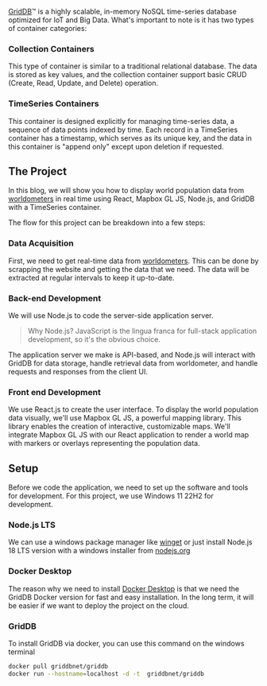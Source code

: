 [GridDB](https://griddb.net/en/)™ is a highly scalable, in-memory NoSQL time-series database optimized for IoT and Big Data. What's important to note is it has two types of container categories:

### Collection Containers
This type of container is similar to a traditional relational database. The data is stored as key values, and the collection container support basic CRUD (Create, Read, Update, and Delete) operation. 

### TimeSeries Containers
This container is designed explicitly for managing time-series data, a sequence of data points indexed by time. Each record in a TimeSeries container has a timestamp, which serves as its unique key, and the data in this container is "append only" except upon deletion if requested.

## The Project
In this blog, we will show you how to display world population data from [worldometers](https://www.worldometers.info/) in real time using React, Mapbox GL JS, Node.js, and GridDB with a TimeSeries container.

The flow for this project can be breakdown into a few steps:

### Data Acquisition 
First, we need to get real-time data from [worldometers](https://www.worldometers.info/). This can be done by scrapping the website and getting the data that we need. The data will be extracted at regular intervals to keep it up-to-date.

### Back-end Development
We will use Node.js to code the server-side application server. 

> Why Node.js? JavaScript is the lingua franca for full-stack application development, so it's the obvious choice.

The application server we make is API-based, and Node.js will interact with GridDB for data storage, handle retrieval data from worldometer, and handle requests and responses from the client UI.
 
### Front end Development
We use React.js to create the user interface. To display the world population data visually, we'll use Mapbox GL JS, a powerful mapping library. This library enables the creation of interactive, customizable maps. We'll integrate Mapbox GL JS with our React application to render a world map with markers or overlays representing the population data.

## Setup
Before we code the application, we need to set up the software and tools for development. For this project, we use Windows 11 22H2 for development. 

### Node.js LTS
We can use a windows package manager like [winget](https://github.com/microsoft/winget-cli) or just install Node.js 18 LTS version with a windows installer from [nodejs.org](https://nodejs.org/dist/v18.15.0/node-v18.15.0-x64.msi)

### Docker Desktop
The reason why we need to install [Docker Desktop](https://www.docker.com/products/docker-desktop/) is that we need the GridDB Docker version for fast and easy installation. In the long term, it will be easier if we want to deploy the project on the cloud.

### GridDB
To install GridDB via docker, you can use this command on the windows terminal

```bash
docker pull griddbnet/griddb
docker run --hostname=localhost -d -t  griddbnet/griddb
```


